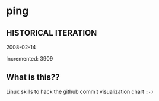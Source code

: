 # ping

## HISTORICAL ITERATION
2008-02-14

Incremented: 3909

## What is this?? 
Linux skills to hack the github commit visualization chart `;-)`
